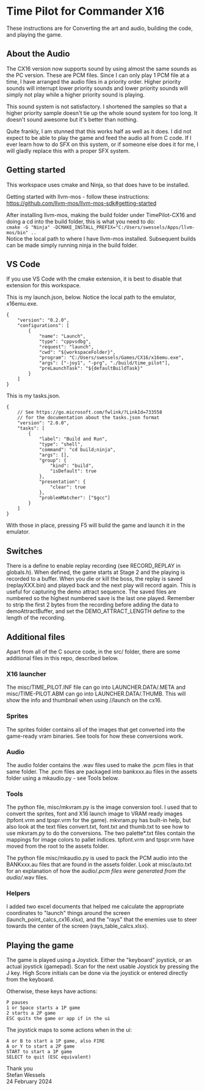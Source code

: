 # Time Pilot for Commander X16  
These instructions are for Converting the art and audio, building the code, and playing the game.  
  
## About the Audio
The CX16 version now supports sound by using almost the same sounds as the PC version.  These are PCM files.  Since I can only play 1 PCM file at a time, I have arranged the audio files in a priority order.  Higher priority sounds will interrupt lower priority sounds and lower priority sounds will simply not play while a higher priority sound is playing.  
  
This sound system is not satisfactory.  I shortened the samples so that a higher priority sample doesn't tie up the whole sound system for too long.  It doesn't sound awesome but it's better than nothing.  
  
Quite frankly, I am stunned that this works half as well as it does.  I did not expect to be able to play the game and feed the audio all from C code.  If I ever learn how to do SFX on this system, or if someone else does it for me, I will gladly replace this with a proper SFX system.
  
## Getting started  
This workspace uses cmake and Ninja, so that does have to be installed.  

Getting started with llvm-mos - follow these instructions:  
https://github.com/llvm-mos/llvm-mos-sdk#getting-started  
  
After installing llvm-mos, making the build folder under TimePilot-CX16 and doing a cd into the build folder, this is what you need to do:  
```cmake -G "Ninja" -DCMAKE_INSTALL_PREFIX="C:/Users/swessels/Apps/llvm-mos/bin" ..```  
Notice the local path to where I have llvm-mos installed.  Subsequent builds can be made simply running ninja in the build folder.  
  
## VS Code  
If you use VS Code with the cmake extension, it is best to disable that extension for this workspace.  
  
This is my launch.json, below.  Notice the local path to the emulator, x16emu.exe.  
```
{
    "version": "0.2.0",
    "configurations": [
        {
            "name": "Launch",
            "type": "cppvsdbg",
            "request": "launch",
            "cwd": "${workspaceFolder}",
            "program": "C:/Users/swessels/Games/CX16/x16emu.exe",
            "args": ["-joy1", "-prg", "./build/time_pilot"],
            "preLaunchTask": "${defaultBuildTask}"
        }
    ]
}
```
  
This is my tasks.json.  
```
{
    // See https://go.microsoft.com/fwlink/?LinkId=733558
    // for the documentation about the tasks.json format
    "version": "2.0.0",
    "tasks": [
        {
            "label": "Build and Run",
            "type": "shell",
            "command": "cd build;ninja",
            "args": [],
            "group": {
                "kind": "build",
                "isDefault": true
            },
            "presentation": {
                "clear": true
            },
            "problemMatcher": ["$gcc"]
        }
    ]
}

```
  
With those in place, pressing F5 will build the game and launch it in the emulator.  
  
## Switches  
There is a define to enable replay recording (see RECORD_REPLAY in globals.h).  When defined, the game starts at Stage 2 and the playing is recorded to a buffer.  When you die or kill the boss, the replay is saved (replayXXX.bin) and played back and the next play will record again.  This is useful for capturing the demo attract sequence.  The saved files are numbered so the highest numbered save is the last one played.  Remember to strip the first 2 bytes from the recording before adding the data to demoAttractBuffer, and set the DEMO_ATTRACT_LENGTH define to the length of the recording.  
  
## Additional files  
Apart from all of the C source code, in the src/ folder, there are some additional files in this repo, described below.  
  
### X16 launcher  
The misc/TIME_PILOT.INF file can go into LAUNCHER.DATA/.META and misc/TIME-PILOT.ABM can go into LAUNCHER.DATA/.THUMB.  This will show the info and thumbnail when using //launch on the cx16.  
  
### Sprites  
The sprites folder contains all of the images that get converted into the game-ready vram binaries.  See tools for how these conversions work.  
  
### Audio  
The audio folder contains the .wav files used to make the .pcm files in that same folder.  The .pcm files are packaged into bankxxx.au files in the assets folder using a mkaudio.py - see Tools below.  
  
### Tools  
The python file, misc/mkvram.py is the image conversion tool.  I used that to convert the sprites, font and X16 launch image to VRAM ready images (tpfont.vrm and tpspr.vrm for the game).  mkvram.py has built-in help, but also look at the text files convert.txt, font.txt and thumb.txt to see how to use mkvram.py to do the conversions.  The two palette*.txt files contain the mappings for image colors to pallet indices.  tpfont.vrm and tpspr.vrm have moved from the root to the assets folder.  
  
The python file misc/mkaudio.py is used to pack the PCM audio into the BANKxxx.au files that are found in the assets folder. Look at misc/auto.txt for an explanation of how the audio/*.pcm files were generated from the audio/*.wav files.  
  
### Helpers  
I added two excel documents that helped me calculate the appropriate coordinates to "launch" things around the screen (launch_point_calcs_cx16.xlsx), and the "rays" that the enemies use to steer towards the center of the screen (rays_table_calcs.xlsx).  
  
## Playing the game  
The game is played using a Joystick.  Either the "keyboard" joystick, or an actual joystick (gamepad).  Scan for the next usable Joystick by pressing the J key.  High Score initials can be done via the joystick or entered directly from the keyboard.  
  
Otherwise, these keys have actions:  
```
P pauses
1 or Space starts a 1P game
2 starts a 2P game
ESC quits the game or app if in the ui  
```  
  
The joystick maps to some actions when in the ui:  
```
A or B to start a 1P game, also FIRE
A or Y to start a 2P game
START to start a 1P game
SELECT to quit (ESC equivalent)
```  
  
Thank you  
Stefan Wessels  
24 February 2024  
